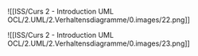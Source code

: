 
![[ISS/Curs 2 - Introduction UML OCL/2.UML/2.Verhaltensdiagramme/0.images/22.png]]


![[ISS/Curs 2 - Introduction UML OCL/2.UML/2.Verhaltensdiagramme/0.images/23.png]]
